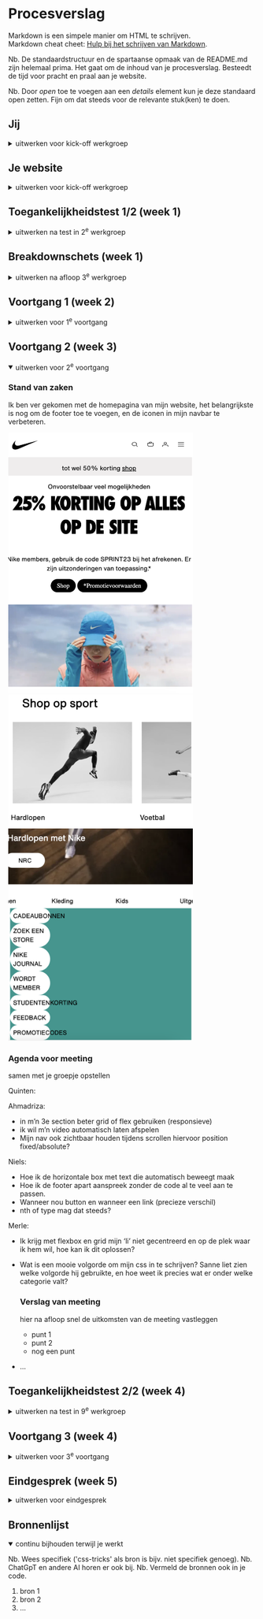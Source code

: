 # Procesverslag
Markdown is een simpele manier om HTML te schrijven.  
Markdown cheat cheet: [Hulp bij het schrijven van Markdown](https://github.com/adam-p/markdown-here/wiki/Markdown-Cheatsheet).

Nb. De standaardstructuur en de spartaanse opmaak van de README.md zijn helemaal prima. Het gaat om de inhoud van je procesverslag. Besteedt de tijd voor pracht en praal aan je website.

Nb. Door *open* toe te voegen aan een *details* element kun je deze standaard open zetten. Fijn om dat steeds voor de relevante stuk(ken) te doen.





## Jij

<details >
  <summary>uitwerken voor kick-off werkgroep</summary>

  ### Auteur:
  Niels Lehman

  #### Je startniveau:
  Blauwe piste

  #### Je focus:
  surface 
</details>





## Je website

<details >
  <summary>uitwerken voor kick-off werkgroep</summary>

  ### Je opdracht:
Nike website > https://www.nike.com/nl/  
  #### Screenshot(s) van de eerste pagina (small screen): 
  homepagina
  <img src="readme-images/homepage.png" width="375px" alt="homepagina Nike website">

  #### Screenshot(s) van de tweede pagina (small screen):
  hoodies en truien 
  <img src="readme-images/hoodies_pagina.png" width="375px" alt="productpagina heren hoodies">
 
</details>



## Toegankelijkheidstest 1/2 (week 1)

<details>
  <summary>uitwerken na test in 2<sup>e</sup> werkgroep</summary>

  ### Bevindingen
  Lijst met je bevindingen die in de test naar voren kwamen:
- De code bevat veel errors.
- Op de homepagina is het niet helemaal duidelijk hoe je een artikel of product selecteerd.
- Filmpjes kunnen niet gepauzeerd worden.
- De controls zijn niet altijd even duidelijk.
- De website bevat niet veel animaties.
- Dark en lightmode worden niet ondersteund.
- Tekstvergroten is ook niet mogelijk.
</details>



## Breakdownschets (week 1)

<details>
  <summary>uitwerken na afloop 3<sup>e</sup> werkgroep</summary>

  ### de hele pagina: 
  <img src="readme-images/FED_breakdown1.jpg" width="375px" alt="breakdown van de hele pagina">

  ### dynamisch deel (bijv menu): 
  <img src="readme-images/itemsnike.jpg" width="375px" alt="breakdown van een dynamisch deel">

  ### wellicht nog een dynamisch deel (bijv filter): 
  <img src="readme-images/menu.jpg" width="375px" alt="breakdown van nog een dynamisch deel">

</details>





## Voortgang 1 (week 2)

<details >
  <summary>uitwerken voor 1<sup>e</sup> voortgang</summary>

  ### Stand van zaken
Bezig geweest met de bovenkant van de website en de eerste knoppen.



  ### Agenda voor meeting
  samen met je groepje opstellen

samen met je groepje opstellen

Quinten:
- Moet een form om mee te zoeken in de header of er buiten?
- Hoe maak ik dingen klikbaar zonder meer dan 1 html pagina?
- Hoe spreek ik mijn gewenste images aan? Ze zitten allemaal boven een h3 dus mis kan ik daar wat mee.
- Marquee, hoe werkt het met screenreader en hoe maak ik drie verschillende berichtjes?

Ahmadriza:
- Ik wil weten hoe je een video/annimatie van de inspector kunt halen. Bij mijn site is dat nog ingewikkeld.
- Hoe de li in de nav zo tonen dat op mobiel formaat het verdwijnt in de dropdown menu en bij desktop wel zichrbaar is

Niels:
- Ik wil weten hoe ik de knoppen beter kan centreren en de specifieke vormgeving aan kan passen
- Weten hoe ik de verschillende afbeeldingen een eigen stijl kan geven op een makkelijke manier
- Hoe kan ik de screenreader goed maken

Merle:
- Hoe kan ik ervoor zorgen dat de carousel iedere keer 1 foto opschuift?
- Hoe kan ik op een nette manier fontface gebruiken om nieuwe fonts en font weights toe te voegen?



  ### Verslag van meeting
  hier na afloop snel de uitkomsten van de meeting vastleggen

- Iconen op de juiste plaats dmv grid.
- De bewegende slider > code van Merle.

</details>





## Voortgang 2 (week 3)

<details open>
  <summary>uitwerken voor 2<sup>e</sup> voortgang</summary>

  ### Stand van zaken
  Ik ben ver gekomen met de homepagina van mijn website, het belangrijkste is nog om de footer toe te voegen, en de iconen in mijn navbar te verbeteren.

  <img src="readme-images/nike1.png" width="375px" alt="screenshot van de homepage van mijn website">


  <img src="readme-images/nike2.png" width="375px" alt="screenshot van de homepage van mijn website">


  <img src="readme-images/nike3.png" width="375px" alt="screenshot van de homepage van mijn website">


  ### Agenda voor meeting
  samen met je groepje opstellen

Quinten:


Ahmadriza:
- in m’n 3e section beter grid of flex gebruiken (responsieve)
- ik wil m’n video automatisch laten afspelen
- Mijn nav ook zichtbaar houden tijdens scrollen hiervoor position fixed/absolute?

Niels:
- Hoe ik de horizontale box met text die automatisch beweegt maak
- Hoe ik de footer apart aanspreek zonder de code al te veel aan te passen.
- Wanneer nou button en wanneer een link (precieze verschil)
- nth of type mag dat steeds?

Merle:
- Ik krijg met flexbox en grid mijn ‘li’ niet gecentreerd en op de plek waar ik hem wil, hoe kan ik dit oplossen?
- Wat is een mooie volgorde om mijn css in te schrijven? Sanne liet zien welke volgorde hij gebruikte, en hoe weet ik precies wat er onder welke categorie valt?


  ### Verslag van meeting
  hier na afloop snel de uitkomsten van de meeting vastleggen

  - punt 1
  - punt 2
  - nog een punt
- ...

</details>





## Toegankelijkheidstest 2/2 (week 4)

<details>
  <summary>uitwerken na test in 9<sup>e</sup> werkgroep</summary>

  ### Bevindingen
  Lijst met je bevindingen die in de test naar voren kwamen (geef ook aan wat er verbeterd is):

</details>





## Voortgang 3 (week 4)

<details>
  <summary>uitwerken voor 3<sup>e</sup> voortgang</summary>

  ### Stand van zaken
  hier dit ging goed & dit was lastig (neem ook screenshots op van delen van je website en code)


  ### Agenda voor meeting
  samen met je groepje opstellen

  | student 1      | student 2          | student 3    | student 4        |
  | ---            | ---                | ---          | ---              |
  | dit bespreken  | en dit             | en ik dit    | en dan ik dat    |
  | en dat ook nog | dit als er tijd is | nog een punt | dit wil ik zeker |
  | ...            | ...                | ...          | ...              |


  ### Verslag van meeting
  hier na afloop snel de uitkomsten van de meeting vastleggen

  - punt 1
  - punt 2
  - nog een punt
  - ...

</details>





## Eindgesprek (week 5)

<details>
  <summary>uitwerken voor eindgesprek</summary>

  ### Je uitkomst - karakteristiek screenshots:
  <img src="readme-images/dummy-plaatje.jpg" width="375px" alt="uitomst opdracht 1">


  ### Dit ging goed/Heb ik geleerd: 
  Korte omschrijving met plaatjes

  <img src="readme-images/dummy-plaatje.jpg" width="375px" alt="top">


  ### Dit was lastig/Is niet gelukt:
  Korte omschrijving met plaatjes

  <img src="readme-images/dummy-plaatje.jpg" width="375px" alt="bummer">
</details>





## Bronnenlijst

<details open>
  <summary>continu bijhouden terwijl je werkt</summary>

  Nb. Wees specifiek ('css-tricks' als bron is bijv. niet specifiek genoeg). 
  Nb. ChatGpT en andere AI horen er ook bij.
  Nb. Vermeld de bronnen ook in je code.

  1. bron 1
  2. bron 2
  3. ...

</details>
